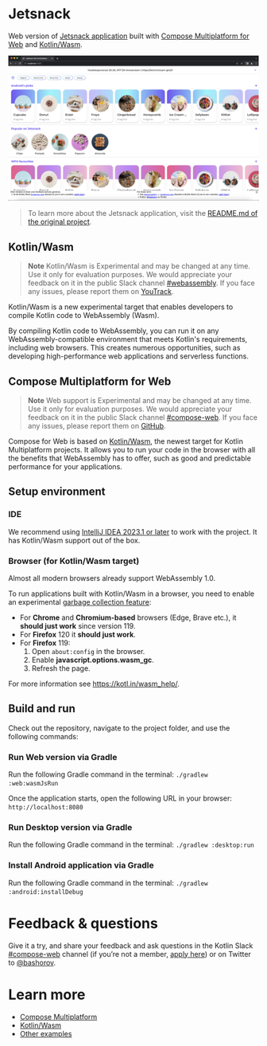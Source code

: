 # Jetsnack

Web version of [Jetsnack application](https://github.com/android/compose-samples/tree/main/Jetsnack) built with [Compose Multiplatform for Web](#compose-multiplatform-for-web) and [Kotlin/Wasm](#kotlinwasm).

![](screenshots/jetsnack.png)

> To learn more about the Jetsnack application, visit the [README.md of the original project](https://github.com/android/compose-samples/tree/main/Jetsnack).

## Kotlin/Wasm

> **Note**
> Kotlin/Wasm is Experimental and may be changed at any time. Use it only for evaluation purposes.
> We would appreciate your feedback on it in the public Slack channel [#webassembly](https://slack-chats.kotlinlang.org/c/webassembly).
> If you face any issues, please report them on [YouTrack](https://youtrack.jetbrains.com/issue/KT-56492).

Kotlin/Wasm is a new experimental target that enables developers to compile Kotlin code to WebAssembly (Wasm).

By compiling Kotlin code to WebAssembly, you can run it on any WebAssembly-compatible environment that meets Kotlin's requirements, including web browsers.
This creates numerous opportunities, such as developing high-performance web applications and serverless functions.

## Compose Multiplatform for Web

> **Note**
> Web support is Experimental and may be changed at any time. Use it only for evaluation purposes.
> We would appreciate your feedback on it in the public Slack channel [#compose-web](https://slack-chats.kotlinlang.org/c/compose-web).
> If you face any issues, please report them on [GitHub](https://github.com/JetBrains/compose-multiplatform/issues).

Compose for Web is based on [Kotlin/Wasm](https://kotl.in/wasm), the newest target for Kotlin Multiplatform projects.
It allows you to run your code in the browser with all the benefits that WebAssembly has to offer, such as good and predictable performance for your applications.

## Setup environment

### IDE

We recommend using [IntelliJ IDEA 2023.1 or later](https://www.jetbrains.com/idea/) to work with the project.
It has Kotlin/Wasm support out of the box.

### Browser (for Kotlin/Wasm target)

Almost all modern browsers already support WebAssembly 1.0.

To run applications built with Kotlin/Wasm in a browser, you need to enable an experimental [garbage collection feature](https://github.com/WebAssembly/gc):

- For **Chrome** and **Chromium-based** browsers (Edge, Brave etc.), it **should just work** since version 119.
- For **Firefox** 120 it **should just work**.
- For **Firefox** 119:
    1. Open `about:config` in the browser.
    2. Enable **javascript.options.wasm_gc**.
    3. Refresh the page.


For more information see https://kotl.in/wasm_help/.

## Build and run

Check out the repository, navigate to the project folder, and use the following commands:

### Run Web version via Gradle

Run the following Gradle command in the terminal: `./gradlew :web:wasmJsRun`

Once the application starts, open the following URL in your browser: `http://localhost:8080`

### Run Desktop version via Gradle

Run the following Gradle command in the terminal: `./gradlew :desktop:run`

### Install Android application via Gradle

Run the following Gradle command in the terminal: `./gradlew :android:installDebug`

# Feedback & questions

Give it a try, and share your feedback and ask questions in the Kotlin Slack [#compose-web](https://slack-chats.kotlinlang.org/c/compose-web) channel (if you’re not a member, [apply here](https://kotl.in/slack)) or on Twitter to [@bashorov](https://twitter.com/bashorov).

# Learn more

* [Compose Multiplatform](https://github.com/JetBrains/compose-multiplatform/#compose-multiplatform)
* [Kotlin/Wasm](https://kotl.in/wasm/)
* [Other examples](../../../#examples)
